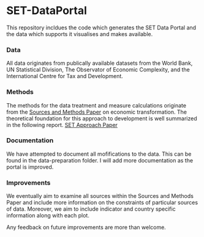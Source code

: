 # SET-DataPortal
This repository incldues the code which generates the SET Data Portal and the data which supports it visualises and makes available.  

### Data 
All data originates from publically available datasets from the World Bank, UN Statistical Division, The Observator of Economic Complexity, and the International Centre for Tax and Development. 

### Methods 
The methods for the data treatment and measure calculations originate from the [Sources and Methods Paper]() on economic transformation.  The theoretical foundation for this approach to development is well summarized in the following report. [SET Approach Paper]()

### Documentation
We have attempted to document all mofifications to the data. This can be found in the data-preparation folder. I will add more documentation as the portal is improved. 

### Improvements 
We eventually aim to examine all sources within the Sources and Methods Paper and include more information on the constraints of particular sources of data. Moreover, we aim to include indicator and country specific information along with each plot. 

Any feedback on future improvements are more than welcome. 


